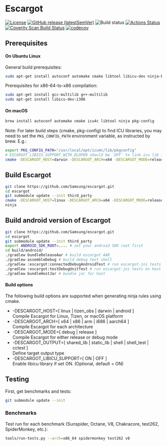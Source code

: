 # Escargot

[![License](https://img.shields.io/badge/License-LGPL%20v2.1-blue.svg)](LICENSE)
[![GitHub release (latestSemVer)](https://img.shields.io/github/v/release/Samsung/escargot)](https://github.com/Samsung/escargot/releases)
![Build status](http://13.209.201.68:8080/job/escargot-pr/job/master/badge/icon)
[![Actions Status](https://github.com/Samsung/escargot/workflows/Escargot%20Actions/badge.svg)](https://github.com/Samsung/escargot/actions)
[![Coverity Scan Build Status](https://scan.coverity.com/projects/21647/badge.svg)](https://scan.coverity.com/projects/samsung-escargot)
[![codecov](https://codecov.io/gh/Samsung/escargot/branch/master/graph/badge.svg?token=DX8CN6E7A8)](https://codecov.io/gh/Samsung/escargot)

## Prerequisites

#### On Ubuntu Linux

General build prerequisites:
```sh
sudo apt-get install autoconf automake cmake libtool libicu-dev ninja-build
```

Prerequisites for x86-64-to-x86 compilation:
```sh
sudo apt-get install gcc-multilib g++-multilib
sudo apt-get install libicu-dev:i386
```

#### On macOS

```sh
brew install autoconf automake cmake icu4c libtool ninja pkg-config
```

Note: For later build steps (cmake, pkg-config) to find ICU libraries, you may
need to set the `PKG_CONFIG_PATH` environment variable, as instructed by brew.
E.g.:

```sh
export PKG_CONFIG_PATH="/usr/local/opt/icu4c/lib/pkgconfig"
# ESCARGOT_LIBICU_SUPPORT_WITH_DLOPEN should be `OFF` to link icu lib in static
cmake -DESCARGOT_HOST=darwin -DESCARGOT_ARCH=x64 -DESCARGOT_MODE=release -DESCARGOT_LIBICU_SUPPORT_WITH_DLOPEN=OFF -DESCARGOT_OUTPUT=shell -GNinja
```

## Build Escargot

```sh
git clone https://github.com/Samsung/escargot.git
cd escargot
git submodule update --init third_party
cmake -DESCARGOT_HOST=linux -DESCARGOT_ARCH=x64 -DESCARGOT_MODE=release -DESCARGOT_OUTPUT=shell -GNinja
ninja
```

## Build android version of Escargot

```sh
git clone https://github.com/Samsung/escargot.git
cd escargot
git submodule update --init third_party
export ANDROID_SDK_ROOT=.... # set your android SDK root first
cd build/android/
./gradlew bundleReleaseAar # build escargot AAR
./gradlew assembleDebug # build debug test shell
./gradlew :escargot:connectedDebugAndroidTest # run escargot-jni tests on android device
./gradlew :escargot:testDebugUnitTest # run escargot-jni tests on host
./gradlew bundleHostJar # bundle jar for host
```

#### Build options

The following build options are supported when generating ninja rules using cmake.

* -DESCARGOT_HOST=[ linux | tizen_obs | darwin | android ]<br>
  Compile Escargot for Linux, Tizen, or macOS platform
* -DESCARGOT_ARCH=[ x64 | x86 | arm | i686 | aarch64 ]<br>
  Compile Escargot for each architecture
* -DESCARGOT_MODE=[ debug | release ]<br>
  Compile Escargot for either release or debug mode
* -DESCARGOT_OUTPUT=[ shared_lib | static_lib | shell | shell_test | cctest ]<br>
  Define target output type
* -DESCARGOT_LIBICU_SUPPORT=[ ON | OFF ]<br>
  Enable libicu library if set ON. (Optional, default = ON)

## Testing

First, get benchmarks and tests:
```sh
git submodule update --init
```

### Benchmarks

Test run for each benchmark (Sunspider, Octane, V8, Chakracore, test262,
SpiderMonkey, etc.):
```sh
tools/run-tests.py --arch=x86_64 spidermonkey test262 v8
```
